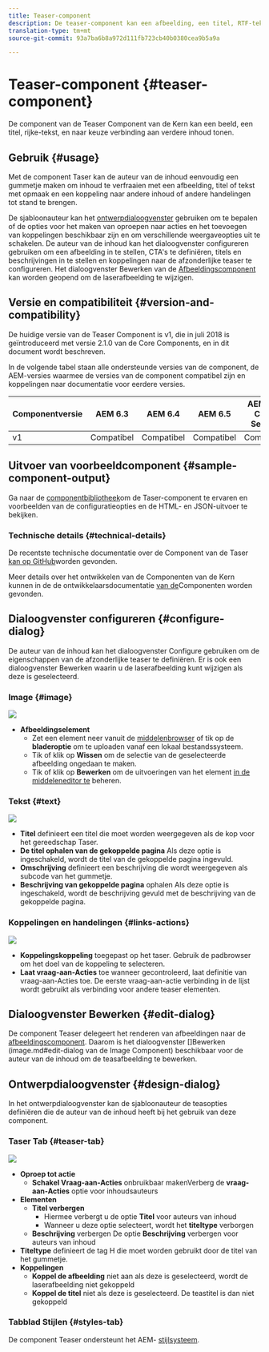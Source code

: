 ```yaml
---
title: Teaser-component
description: De teaser-component kan een afbeelding, een titel, RTF-tekst en eventueel een koppeling naar andere inhoud weergeven.
translation-type: tm+mt
source-git-commit: 93a7ba6b8a972d111fb723cb40b0380cea9b5a9a

---
```



# Teaser-component {#teaser-component}

De component van de Teaser Component van de Kern kan een beeld, een titel, rijke-tekst, en naar keuze verbinding aan verdere inhoud tonen.

## Gebruik {#usage}

Met de component Taser kan de auteur van de inhoud eenvoudig een gummetje maken om inhoud te verfraaien met een afbeelding, titel of tekst met opmaak en een koppeling naar andere inhoud of andere handelingen tot stand te brengen.

De sjabloonauteur kan het [ontwerpdialoogvenster](#design-dialog) gebruiken om te bepalen of de opties voor het maken van oproepen naar acties en het toevoegen van koppelingen beschikbaar zijn en om verschillende weergaveopties uit te schakelen. De auteur van de inhoud kan het dialoogvenster [](#configure-dialog) configureren gebruiken om een afbeelding in te stellen, CTA&#39;s te definiëren, titels en beschrijvingen in te stellen en koppelingen naar de afzonderlijke teaser te configureren. Het dialoogvenster [](image.md#edit-dialog) Bewerken van de [Afbeeldingscomponent](image.md) kan worden geopend om de laserafbeelding te wijzigen.

## Versie en compatibiliteit {#version-and-compatibility}

De huidige versie van de Teaser Component is v1, die in juli 2018 is geïntroduceerd met versie 2.1.0 van de Core Components, en in dit document wordt beschreven.

In de volgende tabel staan alle ondersteunde versies van de component, de AEM-versies waarmee de versies van de component compatibel zijn en koppelingen naar documentatie voor eerdere versies.

| Componentversie | AEM 6.3 | AEM 6.4 | AEM 6.5 | AEM as a Cloud Service |
|---|---|---|---|---|
| v1 | Compatibel | Compatibel | Compatibel | Compatibel |

## Uitvoer van voorbeeldcomponent {#sample-component-output}

Ga naar de [componentbibliotheek](https://adobe.com/go/aem_cmp_library_teaser)om de Taser-component te ervaren en voorbeelden van de configuratieopties en de HTML- en JSON-uitvoer te bekijken.

### Technische details {#technical-details}

De recentste technische documentatie over de Component van de Taser [kan op GitHub](https://adobe.com/go/aem_cmp_tech_teaser_v1)worden gevonden.

Meer details over het ontwikkelen van de Componenten van de Kern kunnen in de de ontwikkelaarsdocumentatie [van de](/help/developing/overview.md)Componenten worden gevonden.

## Dialoogvenster configureren {#configure-dialog}

De auteur van de inhoud kan het dialoogvenster Configure gebruiken om de eigenschappen van de afzonderlijke teaser te definiëren. Er is ook een dialoogvenster [](#edit-dialog) Bewerken waarin u de laserafbeelding kunt wijzigen als deze is geselecteerd.

### Image {#image}

![](/help/assets/screen_shot_2018-07-03at104125.png)

* **Afbeeldingselement**
   * Zet een element neer vanuit de [middelenbrowser](https://docs.adobe.com/content/help/en/experience-manager-cloud-service/sites/authoring/fundamentals/environment-tools.html) of tik op de **bladeroptie** om te uploaden vanaf een lokaal bestandssysteem.
   * Tik of klik op **Wissen** om de selectie van de geselecteerde afbeelding ongedaan te maken.
   * Tik of klik op **Bewerken** om de uitvoeringen van het element [in de middeleneditor te](https://docs.adobe.com/content/help/en/experience-manager-cloud-service/assets/manage/manage-digital-assets.html) beheren.

### Tekst {#text}

![](/help/assets/screen_shot_2018-07-03at104138.png)

* **Titel** definieert een titel die moet worden weergegeven als de kop voor het gereedschap Taser.
* **De titel ophalen van de gekoppelde pagina** Als deze optie is ingeschakeld, wordt de titel van de gekoppelde pagina ingevuld.
* **Omschrijving** definieert een beschrijving die wordt weergegeven als subcode van het gummetje.
* **Beschrijving van gekoppelde pagina** ophalen Als deze optie is ingeschakeld, wordt de beschrijving gevuld met de beschrijving van de gekoppelde pagina.

### Koppelingen en handelingen {#links-actions}

![](/help/assets/screen_shot_2018-07-03at104146.png)

* **Koppelingskoppeling** toegepast op het taser. Gebruik de padbrowser om het doel van de koppeling te selecteren.
* **Laat vraag-aan-Acties** toe wanneer gecontroleerd, laat definitie van vraag-aan-Acties toe. De eerste vraag-aan-actie verbinding in de lijst wordt gebruikt als verbinding voor andere teaser elementen.

## Dialoogvenster Bewerken {#edit-dialog}

De component Teaser delegeert het renderen van afbeeldingen naar de [afbeeldingscomponent](image.md). Daarom is het dialoogvenster []Bewerken (image.md#edit-dialog van de Image Component) beschikbaar voor de auteur van de inhoud om de teasafbeelding te bewerken.

## Ontwerpdialoogvenster {#design-dialog}

In het ontwerpdialoogvenster kan de sjabloonauteur de teasopties definiëren die de auteur van de inhoud heeft bij het gebruik van deze component.

### Taser Tab {#teaser-tab}

![](/help/assets/screen_shot_2018-07-03at105958.png)

* **Oproep tot actie**
   * **Schakel Vraag-aan-Acties** onbruikbaar makenVerberg de **vraag-aan-Acties** optie voor inhoudsauteurs
* **Elementen**
   * **Titel verbergen**
      * Hiermee verbergt u de optie **Titel** voor auteurs van inhoud
      * Wanneer u deze optie selecteert, wordt het **titeltype** verborgen
   * **Beschrijving** verbergen De optie **Beschrijving** verbergen voor auteurs van inhoud
* **Titeltype** definieert de tag H die moet worden gebruikt door de titel van het gummetje.
* **Koppelingen**
   * **Koppel de afbeelding** niet aan als deze is geselecteerd, wordt de laserafbeelding niet gekoppeld
   * **Koppel de titel** niet als deze is geselecteerd. De teastitel is dan niet gekoppeld

### Tabblad Stijlen {#styles-tab}

De component Teaser ondersteunt het AEM- [stijlsysteem](/help/get-started/authoring.md#component-styling).

